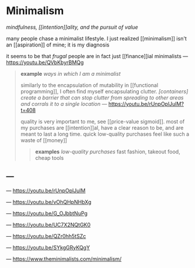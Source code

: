 # Minimalism

_mindfulness, [[intention]]ality, and the pursuit of value_

many people chase a minimalist lifestyle. I just realized [[minimalism]] isn't an [[aspiration]] of mine; it is my diagnosis

it seems to be that _frugal_ people are in fact just [[finance]]ial minimalists &mdash; <https://youtu.be/QVbKbyrBMQg>

> **example** _ways in which I am a minimalist_
>
> similarly to the encapsulation of mutability in [[functional programming]], I often find myself encapsulating clutter. _[containers] create a barrier that can stop clutter from spreading to other areas and corrals it to a single location_ &mdash; <https://youtu.be/rUnpOplJulM?t=408>
>
> quality is very important to me, see [[price-value sigmoid]]. most of my purchases are [[intention]]al, have a clear reason to be, and are meant to last a long time. quick low-quality purchases feel like such a waste of [[money]]
>
> > **examples** _low-quality purchases_ fast fashion, takeout food, cheap tools

## &mdash;

&mdash; <https://youtu.be/rUnpOplJulM>

&mdash; <https://youtu.be/vOhQHpNHbXg>

&mdash; <https://youtu.be/G_OJbbtNuPg>

&mdash; <https://youtu.be/UC7X2NQtGK0>

&mdash; <https://youtu.be/QZr0hh5tSZc>

&mdash; <https://youtu.be/SYkgGRyKQgY>

&mdash; <https://www.theminimalists.com/minimalism/>
